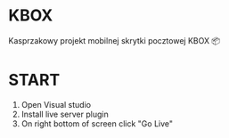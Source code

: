 # KBOX
Kasprzakowy projekt mobilnej skrytki pocztowej KBOX 📦

# START
1. Open Visual studio
2. Install live server plugin
3. On right bottom of screen click "Go Live"

